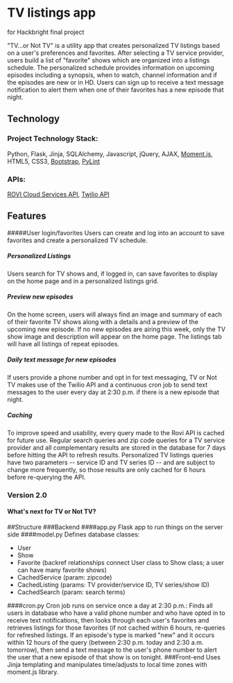 # TV listings app
for Hackbright final project

"TV...or Not TV" is a utility app that creates personalized TV listings based on a user's preferences and favorites. After selecting a TV service provider, users build a list of "favorite" shows which are organized into a listings schedule. The personalized schedule provides information on upcoming episodes including a synopsis, when to watch, channel information and if the episodes are new or in HD. Users can sign up to receive a text message notification to alert them when one of their favorites has a new episode that night.

## Technology

### Project Technology Stack:
Python, Flask, Jinja, SQLAlchemy, Javascript, jQuery, AJAX, [Moment.js](http://momentjs.com/), HTML5, CSS3, [Bootstrap](http://getbootstrap.com/), [PyLint](http://www.pylint.org/)

### APIs:
[ROVI Cloud Services API](http://developer.rovicorp.com/docs), [Twilio API](https://www.twilio.com/)

## Features
#####User login/favorites
Users can create and log into an account to save favorites and create a personalized TV schedule.
##### Personalized Listings
Users search for TV shows and, if logged in, can save favorites to display on the home page and in a personalized listings grid.
##### Preview new episodes
On the home screen, users will always find an image and summary of each of their favorite TV shows along with a details and a preview of the upcoming new episode. If no new episodes are airing this week, only the TV show image and description will appear on the home page. The listings tab will have all listings of repeat episodes.
##### Daily text message for new episodes
If users provide a phone number and opt in for text messaging, TV or Not TV makes use of the Twilio API and a continuous cron job to send text messages to the user every day at 2:30 p.m. if there is a new episode that night.
##### Caching
To improve speed and usability, every query made to the Rovi API is cached for future use. Regular search queries and zip code queries for a TV service provider and all complementary results are stored in the database for 7 days before hitting the API to refresh results. Personalized TV listings queries have two parameters -- service ID and TV series ID -- and are subject to change more frequently, so those results are only cached for 6 hours before re-querying the API.

### Version 2.0
#### What's next for TV or Not TV?

##Structure
###Backend
####app.py
Flask app to run things on the server side
####model.py
Defines database classes:
- User
- Show
- Favorite (backref relationships connect User class to Show class; a user can have many favorite shows)
- CachedService (param: zipcode)
- CachedListing (params: TV provider/service ID, TV series/show ID)
- CachedSearch (param: search terms)

####cron.py
Cron job runs on service once a day at 2:30 p.m.: Finds all users in database who have a valid phone number and who have opted in to receive text notifications, then looks through each user's favorites and retrieves listings for those favorites (if not cached within 6 hours, re-queries for refreshed listings. If an episode's type is marked "new" and it occurs within 12 hours of the query (between 2:30 p.m. today and 2:30 a.m. tomorrow), then send a text message to the user's phone number to alert the user that a new episode of that show is on tonight.
###Front-end
Uses Jinja templating and manipulates time/adjusts to local time zones with moment.js library.
